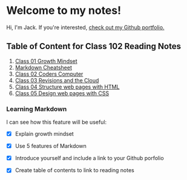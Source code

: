 # Welcome to my notes!

Hi, I'm Jack. If you're interested, [check out my Github portfolio.](https://github.com/jnelsonholding)

## Table of Content for Class 102 Reading Notes

  1. [Class 01 Growth Mindset](growth-mindset.md)
  1. [Markdown Cheatsheet](https://github.com/adam-p/markdown-here/wiki/Markdown-Cheatsheet)
  1. [Class 02 Coders Computer](coders-computer.md)
  1. [Class 03 Revisions and the Cloud](revisions-and-the-cloud.md)
  1. [Class 04 Structure web pages with HTML](structure-web-pages-with-html.md)
  1. [Class 05 Design web pages with CSS](design-web-pages-with-css.md)




### Learning Markdown

I can see how this feature will be useful:
  - [x] Explain growth mindset
  - [x] Use 5 features of Markdown
  - [x] Introduce yourself and include a link to your Github porfolio
  - [x] Create table of contents to link to reading notes
  
